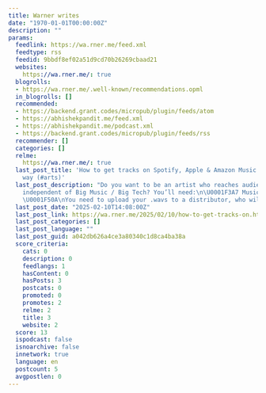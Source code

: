 ```yaml
---
title: Warner writes
date: "1970-01-01T00:00:00Z"
description: ""
params:
  feedlink: https://wa.rner.me/feed.xml
  feedtype: rss
  feedid: 9bbdf8ef02a51d9cd70b26269cbaad21
  websites:
    https://wa.rner.me/: true
  blogrolls:
  - https://wa.rner.me/.well-known/recommendations.opml
  in_blogrolls: []
  recommended:
  - https://backend.grant.codes/micropub/plugin/feeds/atom
  - https://abhishekpandit.me/feed.xml
  - https://abhishekpandit.me/podcast.xml
  - https://backend.grant.codes/micropub/plugin/feeds/rss
  recommender: []
  categories: []
  relme:
    https://wa.rner.me/: true
  last_post_title: 'How to get tracks on Spotify, Apple & Amazon Music the #SavvyIndie
    way (#arts)'
  last_post_description: "Do you want to be an artist who reaches audiences directly,
    independent of Big Music / Big Tech? You’ll need:\n\U0001F3A7 Music Distribution
    \U0001F50A\nYou need to upload your .wavs to a distributor, who will"
  last_post_date: "2025-02-10T14:08:00Z"
  last_post_link: https://wa.rner.me/2025/02/10/how-to-get-tracks-on.html
  last_post_categories: []
  last_post_language: ""
  last_post_guid: a042db626a4ce3a80340c1d8ca4ba38a
  score_criteria:
    cats: 0
    description: 0
    feedlangs: 1
    hasContent: 0
    hasPosts: 3
    postcats: 0
    promoted: 0
    promotes: 2
    relme: 2
    title: 3
    website: 2
  score: 13
  ispodcast: false
  isnoarchive: false
  innetwork: true
  language: en
  postcount: 5
  avgpostlen: 0
---
```

